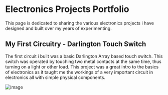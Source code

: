 # Electronics Projects Portfolio

This page is dedicated to sharing the various electronics projects i have designed and built over my years of experimenting.

## My First Circuitry - Darlington Touch Switch

The first circuit i built was a basic Darlington Array based touch switch. This switch was operated by touching two metal contacts at the same time, thus turning on a light or other load. This project was a great intro to the basics of electronics as it taught me the workings of a very important circuit in electronics all with simple physical components.



















![image](https://user-images.githubusercontent.com/52514038/67626714-40aabe00-f804-11e9-8c04-7e01b7ea8ee3.jpg)
